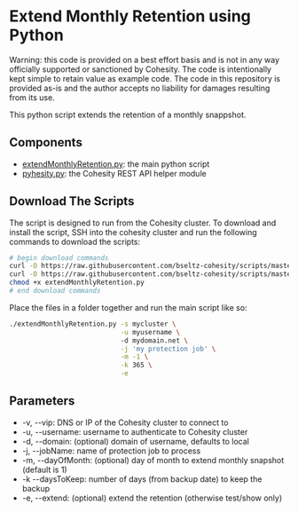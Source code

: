 # Extend Monthly Retention using Python

Warning: this code is provided on a best effort basis and is not in any way officially supported or sanctioned by Cohesity. The code is intentionally kept simple to retain value as example code. The code in this repository is provided as-is and the author accepts no liability for damages resulting from its use.

This python script extends the retention of a monthly snappshot.

## Components

* [extendMonthlyRetention.py](https://raw.githubusercontent.com/bseltz-cohesity/scripts/master/python/extendMonthlyRetention/extendMonthlyRetention.py): the main python script
* [pyhesity.py](https://raw.githubusercontent.com/bseltz-cohesity/scripts/master/python/pyhesity/pyhesity.py): the Cohesity REST API helper module

## Download The Scripts

The script is designed to run from the Cohesity cluster. To download and install the script, SSH into the cohesity cluster and run the following commands to download the scripts:

```bash
# begin download commands
curl -O https://raw.githubusercontent.com/bseltz-cohesity/scripts/master/python/extendMonthlyRetention/extendMonthlyRetention.py
curl -O https://raw.githubusercontent.com/bseltz-cohesity/scripts/master/python/pyhesity.py
chmod +x extendMonthlyRetention.py
# end download commands
```

Place the files in a folder together and run the main script like so:

```bash
./extendMonthlyRetention.py -s mycluster \
                            -u myusername \ 
                            -d mydomain.net \
                            -j 'my protection job' \
                            -m -1 \
                            -k 365 \
                            -e
```

## Parameters

* -v, --vip: DNS or IP of the Cohesity cluster to connect to
* -u, --username: username to authenticate to Cohesity cluster
* -d, --domain: (optional) domain of username, defaults to local
* -j, --jobName: name of protection job to process
* -m, --dayOfMonth: (optional) day of month to extend monthly snapshot (default is 1)
* -k --daysToKeep: number of days (from backup date) to keep the backup
* -e, --extend: (optional) extend the retention (otherwise test/show only)
